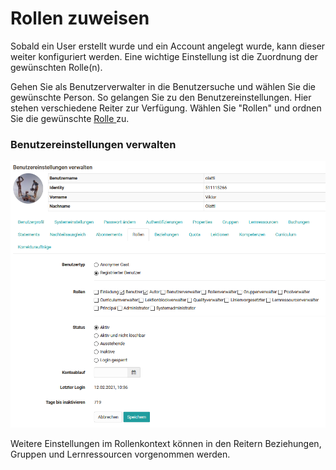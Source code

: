 # Rollen zuweisen

Sobald ein User erstellt wurde und ein Account angelegt wurde, kann dieser
weiter konfiguriert werden. Eine wichtige Einstellung ist die Zuordnung der
gewünschten Rolle(n).

Gehen Sie als Benutzerverwalter in die Benutzersuche und wählen Sie die
gewünschte Person. So gelangen Sie zu den Benutzereinstellungen. Hier stehen
verschiedene Reiter zur Verfügung. Wählen Sie "Rollen" und ordnen Sie die
gewünschte [Rolle ](../../manual_user/general/Roles_and_Rights.de.md)zu.

### Benutzereinstellungen verwalten

![](assets/Benutzereinstellungen_21.png)

Weitere Einstellungen im Rollenkontext können in den Reitern Beziehungen,
Gruppen und Lernressourcen vorgenommen werden.

